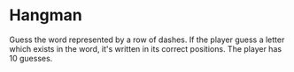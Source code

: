 # Hangman
Guess the word represented by a row of dashes. If the player guess a letter which exists in the word, it's written in its correct positions.  The player has 10 guesses. 
